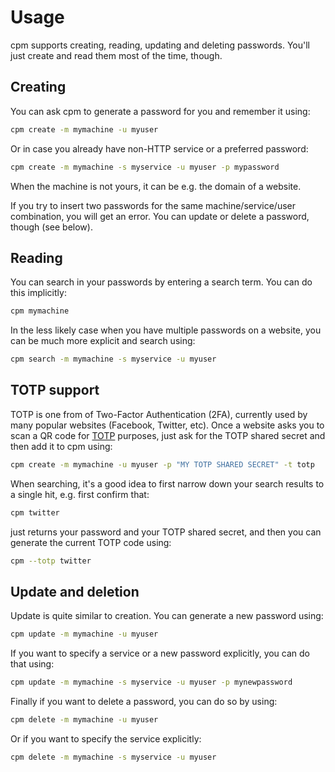 # Usage

cpm supports creating, reading, updating and deleting passwords. You'll just create and read them
most of the time, though.

## Creating

You can ask cpm to generate a password for you and remember it using:

```sh
cpm create -m mymachine -u myuser
```

Or in case you already have non-HTTP service or a preferred password:

```sh
cpm create -m mymachine -s myservice -u myuser -p mypassword
```

When the machine is not yours, it can be e.g. the domain of a website.

If you try to insert two passwords for the same machine/service/user combination, you will get an
error. You can update or delete a password, though (see below).

## Reading

You can search in your passwords by entering a search term. You can do this implicitly:

```sh
cpm mymachine
```

In the less likely case when you have multiple passwords on a website, you can be much more explicit
and search using:


```sh
cpm search -m mymachine -s myservice -u myuser
```

## TOTP support

TOTP is one from of Two-Factor Authentication (2FA), currently used by many popular websites
(Facebook, Twitter, etc). Once a website asks you to scan a QR code for
[TOTP](https://en.wikipedia.org/wiki/Time-based_one-time_password) purposes, just ask for the TOTP
shared secret and then add it to cpm using:

```sh
cpm create -m mymachine -u myuser -p "MY TOTP SHARED SECRET" -t totp
```

When searching, it's a good idea to first narrow down your search results to a single hit, e.g.
first confirm that:

```sh
cpm twitter
```

just returns your password and your TOTP shared secret, and then you can generate the current TOTP
code using:

```sh
cpm --totp twitter
```

## Update and deletion

Update is quite similar to creation. You can generate a new password using:

```sh
cpm update -m mymachine -u myuser
```

If you want to specify a service or a new password explicitly, you can do that using:

```sh
cpm update -m mymachine -s myservice -u myuser -p mynewpassword
```

Finally if you want to delete a password, you can do so by using:

```sh
cpm delete -m mymachine -u myuser
```

Or if you want to specify the service explicitly:

```sh
cpm delete -m mymachine -s myservice -u myuser
```
